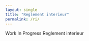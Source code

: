 ```yaml
---
layout: single
title: "Reglement interieur"
permalink: /ri/
---
```

Work In Progress
Reglement interieur
